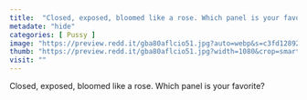 ```yaml
---
title:  "Closed, exposed, bloomed like a rose. Which panel is your favorite?"
metadate: "hide"
categories: [ Pussy ]
image: "https://preview.redd.it/gba80aflcio51.jpg?auto=webp&s=c3fd1289268e7c516fde5763903a62fdafcbb547"
thumb: "https://preview.redd.it/gba80aflcio51.jpg?width=1080&crop=smart&auto=webp&s=dfd7402a629988f77d8c34f055fdf7d1b75ebf1a"
visit: ""
---
```

Closed, exposed, bloomed like a rose. Which panel is your favorite?
